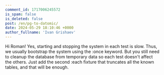 ```yaml
---
comment_id: 1717006245572
is_spam: false
is_deleted: false
post: /en/pg-to-datomic/
date: 2024-05-29 18:10:46 +0000
author_fullname: 'Ivan Grishaev'
---
```


Hi Roman! Yes, starting and stopping the system in each test is slow. Thus, we usually bootstrap the system using the :once keyword. But you still need to cleanup the database from temporary data so each test doesn't affect the others. Just add the second :each fixture that truncates all the known tables, and that will be enough.



